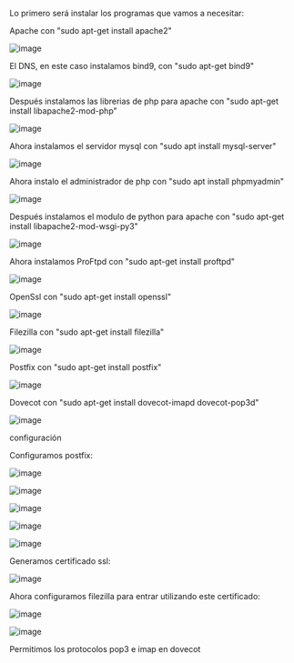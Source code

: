 Lo primero será instalar los programas que vamos a necesitar:

Apache con "sudo apt-get install apache2"

![image](https://github.com/juanjo002/ejerciciosSRI/assets/122454341/0b9b7b9b-29b2-4110-a01a-eb7a04fea1de)

El DNS, en este caso instalamos bind9, con "sudo apt-get bind9"

![image](https://github.com/juanjo002/ejerciciosSRI/assets/122454341/cb8dfb56-b8e8-41d9-b270-3a3ffc9cb8d4)

Después instalamos las librerias de php para apache con "sudo apt-get install libapache2-mod-php"

![image](https://github.com/juanjo002/ejerciciosSRI/assets/122454341/455a3e14-0ddf-42ee-999e-3a6639800f2e)

Ahora instalamos el servidor mysql con "sudo apt install mysql-server"

![image](https://github.com/juanjo002/ejerciciosSRI/assets/122454341/86886815-cbdb-4789-81b1-a6b97e8b6d7e)

Ahora instalo el administrador de php con "sudo apt install phpmyadmin"

![image](https://github.com/juanjo002/ejerciciosSRI/assets/122454341/1511a443-4408-4193-bc85-372c782fb4f5)

Después instalamos el modulo de python para apache con "sudo apt-get install libapache2-mod-wsgi-py3"

![image](https://github.com/juanjo002/ejerciciosSRI/assets/122454341/66e3b2f4-918d-4d53-8aaa-196714b16a53)

Ahora instalamos ProFtpd con "sudo apt-get install proftpd"

![image](https://github.com/juanjo002/ejerciciosSRI/assets/122454341/3bd2ed2b-49a7-435f-a512-60ed457723d3)

OpenSsl con "sudo apt-get install openssl"

![image](https://github.com/juanjo002/ejerciciosSRI/assets/122454341/1c68bb71-03eb-4ffb-b5fa-5615e23da8e1)

Filezilla con "sudo apt-get install filezilla"

![image](https://github.com/juanjo002/ejerciciosSRI/assets/122454341/c929dd3e-4c6a-4b50-a805-4445224dc8e0)

Postfix con "sudo apt-get install postfix"

![image](https://github.com/juanjo002/ejerciciosSRI/assets/122454341/26d7c90a-2b56-4791-9975-e7c0d9e0f87c)

Dovecot con "sudo apt-get install dovecot-imapd dovecot-pop3d"

![image](https://github.com/juanjo002/ejerciciosSRI/assets/122454341/a6865a3b-fc61-4301-b809-bebd7ec3e13c)

configuración

Configuramos postfix:

![image](https://github.com/juanjo002/ejerciciosSRI/assets/122454341/49ae752b-4ede-4979-b552-6312261d21f7)

![image](https://github.com/juanjo002/ejerciciosSRI/assets/122454341/e62a1f66-a955-4dd3-8570-dff9660a6853)

![image](https://github.com/juanjo002/ejerciciosSRI/assets/122454341/3b0d1983-3d56-45cf-a982-885b570756c1)

![image](https://github.com/juanjo002/ejerciciosSRI/assets/122454341/48027d0b-69d7-4e0b-b6a8-8518c806ddef)

![image](https://github.com/juanjo002/ejerciciosSRI/assets/122454341/26ac8ffe-b6f6-499a-8c5f-fc0d3ebf9072)

Generamos certificado ssl:

![image](https://github.com/juanjo002/ejerciciosSRI/assets/122454341/c9491a55-56e6-41f2-a67b-48e77cfd4792)

Ahora configuramos filezilla para entrar utilizando este certificado:

![image](https://github.com/juanjo002/ejerciciosSRI/assets/122454341/f9ec8cce-3f5c-4785-b44a-75193a19c1a6)

![image](https://github.com/juanjo002/ejerciciosSRI/assets/122454341/1f72e2ba-87d2-4c8a-9cb8-adda98148e17)

Permitimos los protocolos pop3 e imap en dovecot

